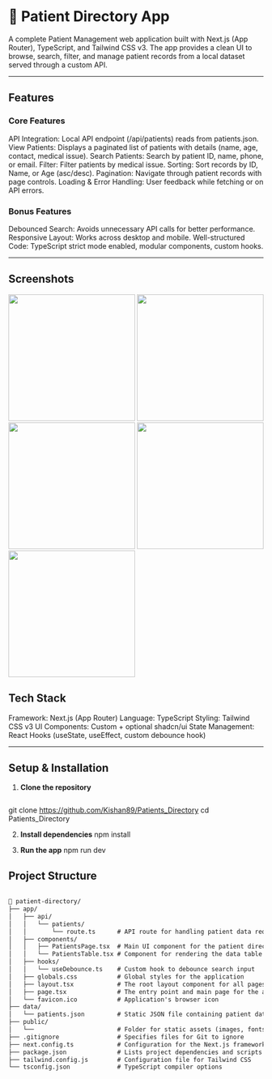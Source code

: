 # 🏥 Patient Directory App

A complete Patient Management web application built with Next.js (App Router), TypeScript, and Tailwind CSS v3.
The app provides a clean UI to browse, search, filter, and manage patient records from a local dataset served through a custom API.

---


## Features

### Core Features

API Integration: Local API endpoint (/api/patients) reads from patients.json.
View Patients: Displays a paginated list of patients with details (name, age, contact, medical issue).
Search Patients: Search by patient ID, name, phone, or email.
Filter: Filter patients by medical issue.
Sorting: Sort records by ID, Name, or Age (asc/desc).
Pagination: Navigate through patient records with page controls.
Loading & Error Handling: User feedback while fetching or on API errors.

### Bonus Features

Debounced Search: Avoids unnecessary API calls for better performance.
Responsive Layout: Works across desktop and mobile.
Well-structured Code: TypeScript strict mode enabled, modular components, custom hooks.

---

## Screenshots

<img src="assets/Demo/SignUp.jpeg" width="250"/> <img src="assets/Demo/Login.jpeg" width="250"/>
<img src="assets/Demo/ForgotPassword.jpeg" width="250"/> <img src="assets/Demo/HomeScreen.jpeg" width="250"/>
<img src="assets/Demo/Edit.jpeg" width="250"/> 

## Tech Stack

Framework: Next.js (App Router)
Language: TypeScript
Styling: Tailwind CSS v3
UI Components: Custom + optional shadcn/ui
State Management: React Hooks (useState, useEffect, custom debounce hook)

---

## Setup & Installation

1. **Clone the repository**
   ```bash
git clone https://github.com/Kishan89/Patients_Directory
cd Patients_Directory


2. **Install dependencies**
   npm install

3. **Run the app**
npm run dev

## Project Structure

```markdown

📁 patient-directory/
├── app/
│   ├── api/
│   │   └── patients/
│   │       └── route.ts      # API route for handling patient data requests
│   ├── components/
│   │   ├── PatientsPage.tsx  # Main UI component for the patient directory page
│   │   └── PatientsTable.tsx # Component for rendering the data table
│   ├── hooks/
│   │   └── useDebounce.ts    # Custom hook to debounce search input
│   ├── globals.css           # Global styles for the application
│   ├── layout.tsx            # The root layout component for all pages
│   ├── page.tsx              # The entry point and main page for the app
│   └── favicon.ico           # Application's browser icon
├── data/
│   └── patients.json         # Static JSON file containing patient data
├── public/
│   └──                       # Folder for static assets (images, fonts, etc.)
├── .gitignore                # Specifies files for Git to ignore
├── next.config.ts            # Configuration for the Next.js framework
├── package.json              # Lists project dependencies and scripts
├── tailwind.config.js        # Configuration file for Tailwind CSS
└── tsconfig.json             # TypeScript compiler options

```